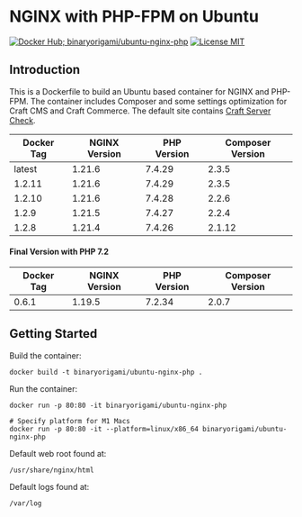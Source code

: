 # NGINX with PHP-FPM on Ubuntu

[![Docker Hub; binaryorigami/ubuntu-nginx-php](https://img.shields.io/badge/docker%20hub-binaryorigami%2Fubuntu--nginx--php-blue.svg?&logo=docker&style=for-the-badge)](https://hub.docker.com/r/binaryorigami/ubuntu-nginx-php) [![License MIT](https://img.shields.io/badge/license-MIT-blue.svg?&style=for-the-badge)](https://github.com/jdsdev/ubuntu-nginx-php/blob/master/LICENSE.md)

## Introduction

This is a Dockerfile to build an Ubuntu based container for NGINX and PHP-FPM. The container includes Composer and some settings optimization for Craft CMS and Craft Commerce. The default site contains [Craft Server Check](https://github.com/craftcms/server-check).

| Docker Tag | NGINX Version | PHP Version | Composer Version |
|------------|---------------|-------------|------------------|
| latest     | 1.21.6        | 7.4.29      | 2.3.5            |
| 1.2.11     | 1.21.6        | 7.4.29      | 2.3.5            |
| 1.2.10     | 1.21.6        | 7.4.28      | 2.2.6            |
| 1.2.9      | 1.21.5        | 7.4.27      | 2.2.4            |
| 1.2.8      | 1.21.4        | 7.4.26      | 2.1.12           |

#### Final Version with PHP 7.2

| Docker Tag | NGINX Version | PHP Version | Composer Version |
|------------|---------------|-------------|------------------|
| 0.6.1      | 1.19.5        | 7.2.34      | 2.0.7            |

## Getting Started

Build the container:

```
docker build -t binaryorigami/ubuntu-nginx-php .
```

Run the container:

```
docker run -p 80:80 -it binaryorigami/ubuntu-nginx-php

# Specify platform for M1 Macs
docker run -p 80:80 -it --platform=linux/x86_64 binaryorigami/ubuntu-nginx-php
```

Default web root found at:

```
/usr/share/nginx/html
```

Default logs found at:

```
/var/log
```
